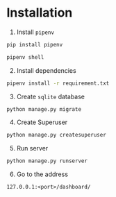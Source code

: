 # Installation

1. Install `pipenv`
```bash
pip install pipenv
```
```bash
pipenv shell
```

2. Install dependencies
```bash
pipenv install -r requirement.txt
```

3. Create `sqlite` database
```bash
python manage.py migrate
```

4. Create Superuser
```bash
python manage.py createsuperuser
```

5. Run server
```bash
python manage.py runserver
```

6. Go to the address
```
127.0.0.1:<port>/dashboard/
```
